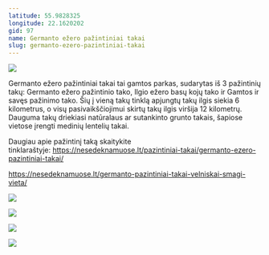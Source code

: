 ```yaml
---
latitude: 55.9828325
longitude: 22.1620202
gid: 97
name: Germanto ežero pažintiniai takai
slug: germanto-ezero-pazintiniai-takai
---
```

![](https://doc-0c-ag-mymaps.googleusercontent.com/untrusted/hostedimage/ihucu48q9m5s1hftel5u85tfdc/i934jtuu1a227astp28c8soj1g/1641717000000/-WPmm_dsOCr8C_2Ftfdhs7CzXYdOD0wc/*/6AIsG_vbCQBJ_bFm7jLHIkARs951ibVkdN5-6RiL6HsfnV4AsuYiOLT5ZJ2t0us3SZ8H2VnJmzMi4f8mkxDJbudZjAtvWaO-b8P5Xjk2xW8WoGzijtp1lOdKlcq9-4dnowa2EGva3lPhyvW_AX_F70H3G4xltZX5vbHx1wq76_Iq6Fy1nn2Qyy2J8RnY45EQcPA?session=0&fife)  
  
Germanto ežero pažintiniai takai tai gamtos parkas, sudarytas iš 3 pažintinių takų: Germanto ežero pažintinio tako, Ilgio ežero basų kojų tako ir Gamtos ir savęs pažinimo tako. Šių į vieną takų tinklą apjungtų takų ilgis siekia 6 kilometrus, o visų pasivaikščiojimui skirtų takų ilgis viršija 12 kilometrų. Dauguma takų driekiasi natūralaus ar sutankinto grunto takais, šapiose vietose įrengti medinių lentelių takai.   
  
Daugiau apie pažintinį taką skaitykite tinklaraštyje: https://nesedeknamuose.lt/pazintiniai-takai/germanto-ezero-pazintiniai-takai/  
  
https://nesedeknamuose.lt/germanto-pazintiniai-takai-velniskai-smagi-vieta/  
  
![](https://doc-14-ag-mymaps.googleusercontent.com/untrusted/hostedimage/ihucu48q9m5s1hftel5u85tfdc/qrsei0bsrdnhlf4bke8fsblm3k/1641717000000/-WPmm_dsOCr8C_2Ftfdhs7CzXYdOD0wc/*/6AIsG_vbyT_0lZRPL4xkmCXOCKEiXKX5jMDWiZY_XoHHYJXxKTgnqKqdHTyTKE6v1zSKxPZHosZ6XyEXNh_G0kmvyG7T-Eh9neIHp0FKiVSyW3EkBT38Xm6Myz0r7RyTQMkz2sfex-xWBkXTsC-3O_Ee1er-tF23PGeHxaSRtRzYPVjuyXOtF33z8WD3Z2Os8jw?session=0&fife)  
  
![](https://doc-08-ag-mymaps.googleusercontent.com/untrusted/hostedimage/ihucu48q9m5s1hftel5u85tfdc/4d98ltrs5f9fv4nalorontd55c/1641717000000/-WPmm_dsOCr8C_2Ftfdhs7CzXYdOD0wc/*/6AIsG_vYwTPGylYP8kutuOf5obGoT5jim1MLtDvCb6ZWqoUYijK0HAULR_z3jPJ_Uz4enXk3Bm_bNOxchSngodln9W63rr2vay4t8J0rAbsCu7mux_ZrGvpaIRUXnHFP7ESVsbDHZ5HZfHs9ILEYmMEdpe86EY_YCzWJ66nkbKsVauTCBiPu2Oae1LlTAaNzPgg?session=0&fife)  
  
![](https://doc-00-ag-mymaps.googleusercontent.com/untrusted/hostedimage/ihucu48q9m5s1hftel5u85tfdc/gil98oprgdkjvmid2feqq75v6o/1641717000000/-WPmm_dsOCr8C_2Ftfdhs7CzXYdOD0wc/*/6AIsG_vYF43Wp-ct-kwmuzacHmmWfsZRaoMk1DhD_ajn8bgFw8V9WkPfMH9yWJ4a8ekgdUrBQOKicQFxhJ3LFGgfPdEI9fhkM2nTGz7IqQ1nGW7vpmJHo9lvuXNeA6FMiS4YaCRjJf3Eb6ifi4FLmSImgLyWJ-9BYgtXlAXRothxA8FTF0CAfTj3J6OlvyWxwKw?session=0&fife)  
  
![](https://doc-0c-ag-mymaps.googleusercontent.com/untrusted/hostedimage/ihucu48q9m5s1hftel5u85tfdc/2aclv4b81dvortkkt02pllgu40/1641717000000/-WPmm_dsOCr8C_2Ftfdhs7CzXYdOD0wc/*/6AIsG_vahPzpaafK0T_CV2WHLhLcvSkWucCPkP0KZughlqWsF0IVbQLGdxURYY15lpRKPN53vHG-oITSnJAuj2f64gCpnUem7buakfB9dqoanKFcGyVz_M5KN3RXylUuJXWdwEOsZI6vdXdg-ivhuwyfJO2arkJ6TmrUPHNvgeeY2KfaEqR7lhcMj2b9jloZ_hA?session=0&fife)
